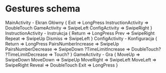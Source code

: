 # Gestures schema
MainActivity - Ekran Główny 
{
    Exit => LongPress
    InstructionActivity => DoubleTouch
    GameActivity => SwipeLeft
    ConfigActivity => SwipeRight
}
InstructionActivity - Instrukcja
{
    Return => LongPress
    Prev => SwipeRight
    Repeat => SwipeUp
    Dismiss => SwipeLeft
}
ConfigActivity - Konfiguracja
{
    Return => LongPress
    PairsNumberIncrease => SwipeUp
    PairsNumberDecrease => SwipeDown
    ?TimeLimitIncrease => DoubleTouch?
    ?TimeLimitDecrease => Touch?
}
GameActivity - Gra
{
    MoveUp => SwipeDown
    MoveDown => SwipeUp
    MoveRight => SwipeLeft
    MoveLeft => SwipeRight
    Reveal => DoubleTouch
    Exit => LongPress
}
